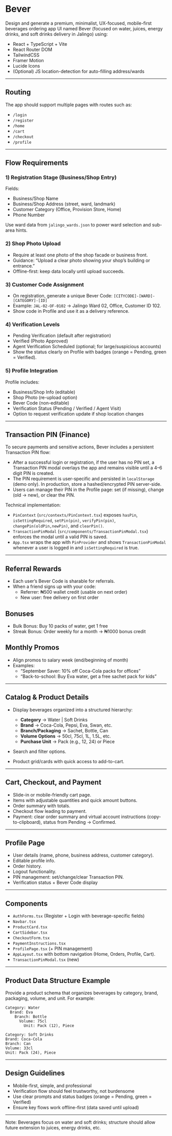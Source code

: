 # Bever

Design and generate a premium, minimalist, UX-focused, mobile-first beverages ordering app UI named Bever (focused on water, juices, energy drinks, and soft drinks delivery in Jalingo) using:

- React + TypeScript + Vite
- React Router DOM
- TailwindCSS
- Framer Motion
- Lucide Icons
- (Optional) JS location-detection for auto-filling address/wards

---

## Routing

The app should support multiple pages with routes such as:

- `/login`
- `/register`
- `/home`
- `/cart`
- `/checkout`
- `/profile`

---

## Flow Requirements

### 1) Registration Stage (Business/Shop Entry)

Fields:

- Business/Shop Name
- Business/Shop Address (street, ward, landmark)
- Customer Category (Office, Provision Store, Home)
- Phone Number

Use ward data from `jalingo_wards.json` to power ward selection and sub-area hints.

### 2) Shop Photo Upload

- Require at least one photo of the shop facade or business front.
- Guidance: “Upload a clear photo showing your shop’s building or entrance.”
- Offline-first: keep data locally until upload succeeds.

### 3) Customer Code Assignment

- On registration, generate a unique Bever Code: `[CITYCODE]-[WARD]-[CATEGORY]-[ID]`
- Example: `JAL-02-OF-0102` → Jalingo Ward 02, Office, Customer ID 102.
- Show code in Profile and use it as a delivery reference.

### 4) Verification Levels

- Pending Verification (default after registration)
- Verified (Photo Approved)
- Agent Verification Scheduled (optional; for large/suspicious accounts)
- Show the status clearly on Profile with badges (orange = Pending, green = Verified).

### 5) Profile Integration

Profile includes:

- Business/Shop Info (editable)
- Shop Photo (re-upload option)
- Bever Code (non-editable)
- Verification Status (Pending / Verified / Agent Visit)
- Option to request verification update if shop location changes

---

## Transaction PIN (Finance)

To secure payments and sensitive actions, Bever includes a persistent Transaction PIN flow:

- After a successful login or registration, if the user has no PIN set, a Transaction PIN modal overlays the app and remains visible until a 4–6 digit PIN is created.
- The PIN requirement is user-specific and persisted in `localStorage` (demo only). In production, store a hashed/encrypted PIN server-side.
- Users can manage their PIN in the Profile page: set (if missing), change (old → new), or clear the PIN.

Technical implementation:

- `PinContext` (`src/contexts/PinContext.tsx`) exposes `hasPin`, `isSettingRequired`, `setPin(pin)`, `verifyPin(pin)`, `changePin(oldPin,newPin)`, and `clearPin()`.
- `TransactionPinModal` (`src/components/TransactionPinModal.tsx`) enforces the modal until a valid PIN is saved.
- `App.tsx` wraps the app with `PinProvider` and shows `TransactionPinModal` whenever a user is logged in and `isSettingRequired` is true.

---

## Referral Rewards

- Each user’s Bever Code is sharable for referrals.
- When a friend signs up with your code:
  - Referrer: ₦500 wallet credit (usable on next order)
  - New user: free delivery on first order

## Bonuses

- Bulk Bonus: Buy 10 packs of water, get 1 free
- Streak Bonus: Order weekly for a month → ₦1000 bonus credit

## Monthly Promos

- Align promos to salary week (end/beginning of month)
- Examples:
  - “September Saver: 10% off Coca-Cola packs for offices”
  - “Back-to-school: Buy Eva water, get a free sachet pack for kids”

---

## Catalog & Product Details

- Display beverages organized into a structured hierarchy:

  - **Category** → Water | Soft Drinks
  - **Brand** → Coca-Cola, Pepsi, Eva, Swan, etc.
  - **Branch/Packaging** → Sachet, Bottle, Can
  - **Volume Options** → 50cl, 75cl, 1L, 1.5L, etc.
  - **Purchase Unit** → Pack (e.g., 12, 24) or Piece

- Search and filter options.
- Product grid/cards with quick access to add-to-cart.

---

## Cart, Checkout, and Payment

- Slide-in or mobile-friendly cart page.
- Items with adjustable quantities and quick amount buttons.
- Order summary with totals.
- Checkout flow leading to payment.
- Payment: clear order summary and virtual account instructions (copy-to-clipboard), status from Pending → Confirmed.

---

## Profile Page

- User details (name, phone, business address, customer category).
- Editable profile info.
- Order history.
- Logout functionality.
- PIN management: set/change/clear Transaction PIN.
- Verification status + Bever Code display

---

## Components

- `AuthForms.tsx` (Register + Login with beverage-specific fields)
- `Navbar.tsx`
- `ProductCard.tsx`
- `CartSidebar.tsx`
- `CheckoutForm.tsx`
- `PaymentInstructions.tsx`
- `ProfilePage.tsx` (+ PIN management)
- `AppLayout.tsx` with bottom navigation (Home, Orders, Profile, Cart).
- `TransactionPinModal.tsx` (new)

---

## Product Data Structure Example

Provide a product schema that organizes beverages by category, brand, packaging, volume, and unit. For example:

```
Category: Water
  Brand: Eva
    Branch: Bottle
      Volume: 75cl
        Unit: Pack (12), Piece

Category: Soft Drinks
Brand: Coca-Cola
Branch: Can
Volume: 33cl
Unit: Pack (24), Piece
```

---

## Design Guidelines

- Mobile-first, simple, and professional
- Verification flow should feel trustworthy, not burdensome
- Use clear prompts and status badges (orange = Pending, green = Verified)
- Ensure key flows work offline-first (data saved until upload)

---

Note: Beverages focus on water and soft drinks; structure should allow future extension to juices, energy drinks, etc.
